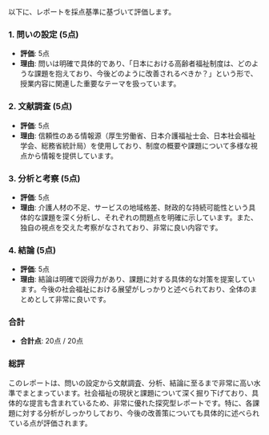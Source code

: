 以下に、レポートを採点基準に基づいて評価します。

### 1. 問いの設定 (5点)
- **評価**: 5点
- **理由**: 問いは明確で具体的であり、「日本における高齢者福祉制度は、どのような課題を抱えており、今後どのように改善されるべきか？」という形で、授業内容に関連した重要なテーマを扱っています。

### 2. 文献調査 (5点)
- **評価**: 5点
- **理由**: 信頼性のある情報源（厚生労働省、日本介護福祉士会、日本社会福祉学会、総務省統計局）を使用しており、制度の概要や課題について多様な視点から情報を提供しています。

### 3. 分析と考察 (5点)
- **評価**: 5点
- **理由**: 介護人材の不足、サービスの地域格差、財政的な持続可能性という具体的な課題を深く分析し、それぞれの問題点を明確に示しています。また、独自の視点を交えた考察がなされており、非常に良い内容です。

### 4. 結論 (5点)
- **評価**: 5点
- **理由**: 結論は明確で説得力があり、課題に対する具体的な対策を提案しています。今後の社会福祉における展望がしっかりと述べられており、全体のまとめとして非常に良いです。

### 合計
- **合計点**: 20点 / 20点

### 総評
このレポートは、問いの設定から文献調査、分析、結論に至るまで非常に高い水準でまとまっています。社会福祉の現状と課題について深く掘り下げており、具体的な提言も含まれているため、非常に優れた探究型レポートです。特に、各課題に対する分析がしっかりしており、今後の改善策についても具体的に述べられている点が評価されます。